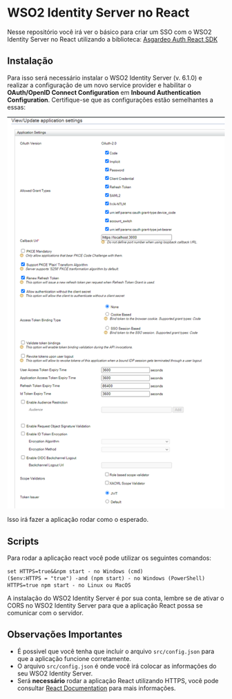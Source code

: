 
# WSO2 Identity Server no React

Nesse repositório você irá ver o básico para criar um SSO com o WSO2 Identity Server no React utilizando a biblioteca: [Asgardeo Auth React SDK](https://www.npmjs.com/package/@asgardeo/auth-react)




## Instalação

Para isso será necessário instalar o WSO2 Identity Server (v. 6.1.0) e realizar a configuração de um novo service provider e habilitar o **OAuth/OpenID Connect Configuration** em **Inbound Authentication Configuration**.
Certifique-se que as configurações estão semelhantes a essas: 

![Configs](resources/img/configs.png)

Isso irá fazer a aplicação rodar como o esperado.

## Scripts

Para rodar a aplicação react você pode utilizar os seguintes comandos:
```
set HTTPS=true&&npm start - no Windows (cmd)
($env:HTTPS = "true") -and (npm start) - no Windows (PowerShell)
HTTPS=true npm start - no Linux ou MacOS
```
A instalação do WSO2 Identity Server é por sua conta, lembre se de ativar o CORS no WSO2 Identity Server para que a aplicação React possa se comunicar com o servidor.

## Observações Importantes

- É possivel que você tenha que incluir o arquivo `src/config.json` para que a aplicação funcione corretamente.
- O arquivo `src/config.json` é onde você irá colocar as informações do seu WSO2 Identity Server.
- Será **necessário** rodar a aplicação React utilizando HTTPS, você pode consultar [React Documentation](https://create-react-app.dev/docs/using-https-in-development/) para mais informações.
